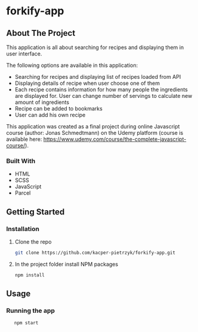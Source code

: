 # forkify-app


## About The Project

This application is all about searching for recipes and displaying them in user interface.

The following options are available in this application:
* Searching for recipes and displaying list of recipes loaded from API
* Displaying details of recipe when user choose one of them
* Each recipe contains information for how many people the ingredients are displayed for. User can change number of servings to calculate new amount of ingredients
* Recipe can be added to bookmarks
* User can add his own recipe

This application was created as a final project during online Javascript course (author: Jonas Schmedtmann) on the Udemy platform (course is available here: https://www.udemy.com/course/the-complete-javascript-course/).

### Built With

* HTML
* SCSS
* JavaScript
* Parcel


## Getting Started

### Installation

1. Clone the repo
   ```sh
   git clone https://github.com/kacper-pietrzyk/forkify-app.git
   ``` 
2. In the project folder install NPM packages
   ```sh
   npm install
   ```
   

<!-- USAGE EXAMPLES -->
## Usage

### Running the app

```sh
   npm start
   ``` 
